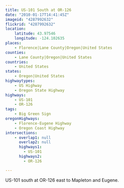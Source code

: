 ```yaml
---
title: US-101 South at OR-126
date: "2010-01-17T14:41:45Z"
imageid: "4287992632"
flickrid: "4287992632"
location:
    latitude: 43.97546
    longitude: -124.102635
places:
    - Florence|Lane County|Oregon|United States
counties:
    - Lane County|Oregon|United States
countries:
    - United States
states:
    - Oregon|United States
highwaytypes:
    - US Highway
    - Oregon State Highway
highways:
    - US-101
    - OR-126
tags:
    - Big Green Sign
oregonHighways:
    - Florence-Eugene Highway
    - Oregon Coast Highway
intersections:
    - overlap1: null
      overlap2: null
      highways1:
        - US-101
      highways2:
        - OR-126

---
```

US-101 south at OR-126 east to Mapleton and Eugene.